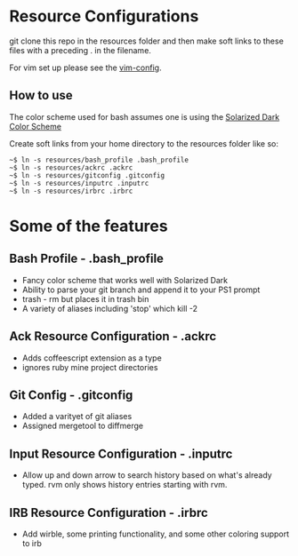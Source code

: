 Resource Configurations
=======================

git clone this repo in the resources folder and then make soft links to these files with a preceding . in the filename.

For vim set up please see the [vim-config](https://github.com/dimroc/vim-config).

How to use
----------

The color scheme used for bash assumes one is using the [Solarized Dark Color Scheme](https://github.com/altercation/solarized)

Create soft links from your home directory to the resources folder like so:

    ~$ ln -s resources/bash_profile .bash_profile
    ~$ ln -s resources/ackrc .ackrc
    ~$ ln -s resources/gitconfig .gitconfig
    ~$ ln -s resources/inputrc .inputrc
    ~$ ln -s resources/irbrc .irbrc

Some of the features
====================

Bash Profile - .bash_profile
----------------------------

* Fancy color scheme that works well with Solarized Dark
* Ability to parse your git branch and append it to your PS1 prompt
* trash - rm but places it in trash bin
* A variety of aliases including 'stop' which kill -2

Ack Resource Configuration - .ackrc
-----------------------------------

* Adds coffeescript extension as a type
* ignores ruby mine project directories

Git Config - .gitconfig
-----------------------

* Added a varityet of git aliases
* Assigned mergetool to diffmerge

Input Resource Configuration - .inputrc
---------------------------------------

* Allow up and down arrow to search history based on what's already typed. rvm <up-arrow> only shows history entries starting with rvm.

IRB Resource Configuration - .irbrc
-----------------------------------

* Add wirble, some printing functionality, and some other coloring support to irb
